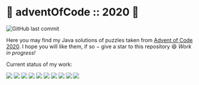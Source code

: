 
# 🎄 adventOfCode :: 2020 🎄

![GitHub last commit](https://img.shields.io/github/last-commit/joajar/Advent-Of-Code)

Here you may find my Java solutions of puzzles taken from [Advent of Code 2020](https://adventofcode.com/2020).
I hope you will like them, if so &minus; give a star to this repository :smile: _Work in progress!_

Current status of my work:

![](https://badgen.net/badge/01/%E2%98%85%E2%98%85/blue)
![](https://badgen.net/badge/02/%E2%98%85%E2%98%85/blue)
![](https://badgen.net/badge/03/%E2%98%85%E2%98%85/blue)
![](https://badgen.net/badge/04/%E2%98%85%E2%98%85/blue)
![](https://badgen.net/badge/05/%E2%98%85%E2%98%85/blue)
![](https://badgen.net/badge/06/%E2%98%85%E2%98%85/blue)
![](https://badgen.net/badge/07/%E2%98%85%E2%98%85/blue)
![](https://badgen.net/badge/08/%E2%98%85%E2%98%85/blue)
![](https://badgen.net/badge/09/%E2%98%85%E2%98%85/blue)
![](https://badgen.net/badge/10/%E2%98%85/blue)